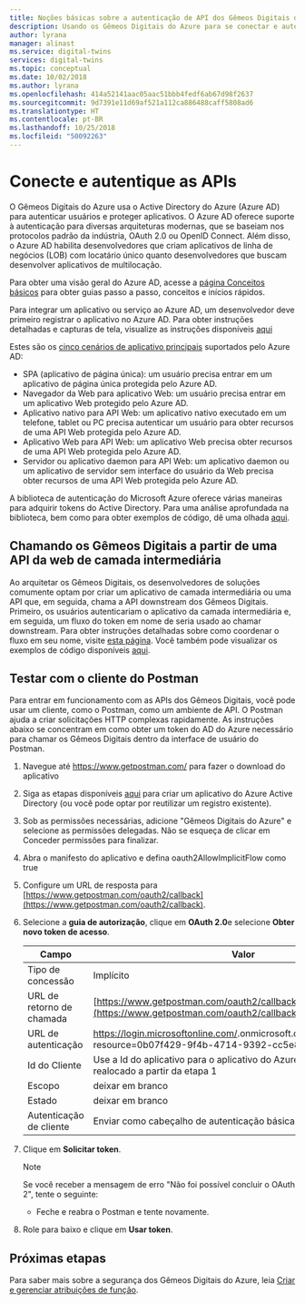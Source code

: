 ```yaml
---
title: Noções básicas sobre a autenticação de API dos Gêmeos Digitais do Azure | Microsoft Docs
description: Usando os Gêmeos Digitais do Azure para se conectar e autenticar as APIs
author: lyrana
manager: alinast
ms.service: digital-twins
services: digital-twins
ms.topic: conceptual
ms.date: 10/02/2018
ms.author: lyrana
ms.openlocfilehash: 414a52141aac05aac51bbb4fedf6ab67d98f2637
ms.sourcegitcommit: 9d7391e11d69af521a112ca886488caff5808ad6
ms.translationtype: HT
ms.contentlocale: pt-BR
ms.lasthandoff: 10/25/2018
ms.locfileid: "50092263"
---
```

# <a name="connect-and-authenticate-to-apis"></a>Conecte e autentique as APIs

O Gêmeos Digitais do Azure usa o Active Directory do Azure (Azure AD) para autenticar usuários e proteger aplicativos. O Azure AD oferece suporte à autenticação para diversas arquiteturas modernas, que se baseiam nos protocolos padrão da indústria, OAuth 2.0 ou OpenID Connect. Além disso, o Azure AD habilita desenvolvedores que criam aplicativos de linha de negócios (LOB) com locatário único quanto desenvolvedores que buscam desenvolver aplicativos de multilocação.

Para obter uma visão geral do Azure AD, acesse a [página Conceitos básicos](https://docs.microsoft.com/azure/active-directory/fundamentals/index) para obter guias passo a passo, conceitos e inícios rápidos.

Para integrar um aplicativo ou serviço ao Azure AD, um desenvolvedor deve primeiro registrar o aplicativo no Azure AD. Para obter instruções detalhadas e capturas de tela, visualize as instruções disponíveis [aqui](https://docs.microsoft.com/azure/active-directory/develop/quickstart-v1-add-azure-ad-app)

Estes são os [cinco cenários de aplicativo principais](https://docs.microsoft.com/azure/active-directory/develop/v2-app-types) suportados pelo Azure AD:

* SPA (aplicativo de página única): um usuário precisa entrar em um aplicativo de página única protegida pelo Azure AD.
* Navegador da Web para aplicativo Web: um usuário precisa entrar em um aplicativo Web protegido pelo Azure AD.
* Aplicativo nativo para API Web: um aplicativo nativo executado em um telefone, tablet ou PC precisa autenticar um usuário para obter recursos de uma API Web protegida pelo Azure AD.
* Aplicativo Web para API Web: um aplicativo Web precisa obter recursos de uma API Web protegida pelo Azure AD.
* Servidor ou aplicativo daemon para API Web: um aplicativo daemon ou um aplicativo de servidor sem interface do usuário da Web precisa obter recursos de uma API Web protegida pelo Azure AD.

A biblioteca de autenticação do Microsoft Azure oferece várias maneiras para adquirir tokens do Active Directory. Para uma análise aprofundada na biblioteca, bem como para obter exemplos de código, dê uma olhada [aqui](https://github.com/AzureAD/azure-activedirectory-library-for-dotnet/wiki).

## <a name="calling-digital-twins-from-a-middle-tier-web-api"></a>Chamando os Gêmeos Digitais a partir de uma API da web de camada intermediária

Ao arquitetar os Gêmeos Digitais, os desenvolvedores de soluções comumente optam por criar um aplicativo de camada intermediária ou uma API que, em seguida, chama a API downstream dos Gêmeos Digitais. Primeiro, os usuários autenticariam o aplicativo da camada intermediária e, em seguida, um fluxo do token em nome de seria usado ao chamar downstream. Para obter instruções detalhadas sobre como coordenar o fluxo em seu nome, visite [esta página](https://docs.microsoft.com/azure/active-directory/develop/v2-oauth2-on-behalf-of-flow). Você também pode visualizar os exemplos de código disponíveis [aqui](https://azure.microsoft.com/resources/samples/active-directory-dotnet-webapi-onbehalfof/).


## <a name="test-with-the-postman-client"></a>Testar com o cliente do Postman

Para entrar em funcionamento com as APIs dos Gêmeos Digitais, você pode usar um cliente, como o Postman, como um ambiente de API. O Postman ajuda a criar solicitações HTTP complexas rapidamente. As instruções abaixo se concentram em como obter um token do AD do Azure necessário para chamar os Gêmeos Digitais dentro da interface de usuário do Postman.


1. Navegue até https://www.getpostman.com/ para fazer o download do aplicativo
1. Siga as etapas disponíveis [aqui](https://docs.microsoft.com/azure/active-directory/develop/quickstart-v1-integrate-apps-with-azure-ad) para criar um aplicativo do Azure Active Directory (ou você pode optar por reutilizar um registro existente). 
1. Sob as permissões necessárias, adicione "Gêmeos Digitais do Azure" e selecione as permissões delegadas. Não se esqueça de clicar em Conceder permissões para finalizar.
1. Abra o manifesto do aplicativo e defina oauth2AllowImplicitFlow como true
1. Configure um URL de resposta para [https://www.getpostman.com/oauth2/callback](https://www.getpostman.com/oauth2/callback).
1. Selecione a **guia de autorização**, clique em **OAuth 2.0**e selecione **Obter novo token de acesso**.

    |**Campo**  |**Valor** |
    |---------|---------|
    | Tipo de concessão | Implícito |
    | URL de retorno de chamada | [https://www.getpostman.com/oauth2/callback](https://www.getpostman.com/oauth2/callback) |
    | URL de autenticação | https://login.microsoftonline.com/<Your Azure AD Tenant e.g. Contoso>.onmicrosoft.com/oauth2/authorize?resource=0b07f429-9f4b-4714-9392-cc5e8e80c8b0 |
    | Id do Cliente | Use a Id do aplicativo para o aplicativo do Azure AD que foi criado ou realocado a partir da etapa 1 |
    | Escopo | deixar em branco |
    | Estado | deixar em branco |
    | Autenticação de cliente | Enviar como cabeçalho de autenticação básica |

1. Clique em **Solicitar token**.

    >[!NOTE]
    >Se você receber a mensagem de erro "Não foi possível concluir o OAuth 2", tente o seguinte:
    > * Feche e reabra o Postman e tente novamente.
   
1. Role para baixo e clique em **Usar token**.

## <a name="next-steps"></a>Próximas etapas

Para saber mais sobre a segurança dos Gêmeos Digitais do Azure, leia [Criar e gerenciar atribuições de função](./security-create-manage-role-assignments.md).
